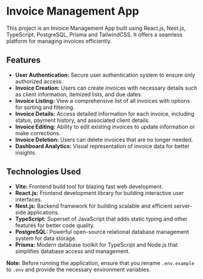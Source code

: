 # Invoice Management App

This project is an Invoice Management App built using React.js, Nest.js, TypeScript, PostgreSQL, Prisma and TailwindCSS. It offers a seamless platform for managing invoices efficiently.

## Features

- **User Authentication:** Secure user authentication system to ensure only authorized access.
- **Invoice Creation:** Users can create invoices with necessary details such as client information, itemized lists, and due dates.
- **Invoice Listing:** View a comprehensive list of all invoices with options for sorting and filtering.
- **Invoice Details:** Access detailed information for each invoice, including status, payment history, and associated client details.
- **Invoice Editing:** Ability to edit existing invoices to update information or make corrections.
- **Invoice Deletion:** Users can delete invoices that are no longer needed.
- **Dashboard Analytics:** Visual representation of invoice data for better insights.

## Technologies Used

- **Vite:** Frontend build tool for blazing fast web development.
- **React.js:** Frontend development library for building interactive user interfaces.
- **Nest.js:** Backend framework for building scalable and efficient server-side applications.
- **TypeScript:** Superset of JavaScript that adds static typing and other features for better code quality.
- **PostgreSQL:** Powerful open-source relational database management system for data storage.
- **Prisma:** Modern database toolkit for TypeScript and Node.js that simplifies database access and management.

**Note:** Before running the application, ensure that you rename `.env.example` to `.env` and provide the necessary environment variables.